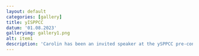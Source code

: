 ```yaml
---
layout: default
categories: [gallery]
title: yISPPCC
datum: '01.08.2023'
galleryimg: gallery1.png
alt: item1
description: 'Carolin has been an invited speaker at the ySPPCC pre-conference for young researchers at ISPPCC 2023 in Ulm. She shared academic career strategies, funding options, and encouraged attendees to shape personalized paths.'
---
```

